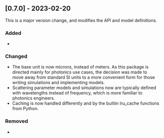 ## [0.7.0] - 2023-02-20

This is a major version change, and modifies the API and model definitions.

### Added
- 

### Changed
- The base unit is now microns, instead of meters. As this package is directed
    mainly for photonics use cases, the decision was made to move away from
    standard SI units to a more convenient form for those writing simulations
    and implementing models.
- Scattering parameter models and simulations now are typically defined with
    wavelengths instead of frequency, which is more familiar to photonics
    engineers.
- Caching is now handled differently and by the builtin lru_cache functions
    from Python.

### Removed
- 
